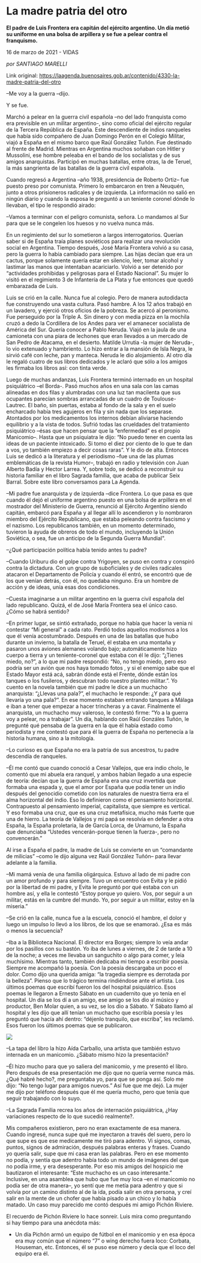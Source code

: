 # La madre patria del otro

**El padre de Luis Frontera era capitán del ejército argentino. Un día metió su uniforme en una bolsa de arpillera y se fue a pelear contra el franquismo.**

16 de marzo de 2021 - VIDAS

_por SANTIAGO MARELLI_

Link original: https://laagenda.buenosaires.gob.ar/contenido/4330-la-madre-patria-del-otro



–Me voy a la guerra –dijo.




Y se fue.




Marchó a pelear en la guerra civil española –no del lado franquista como era previsible en un militar argentino-, sino como oficial del ejército regular de la Tercera República de España. Este descendiente de indios ranqueles que había sido compañero de Juan Domingo Perón en el Colegio Militar, viajó a España en el mismo barco que Raúl González Tuñón. Fue destinado al frente de Madrid. Mientras en Argentina muchos soñaban con Hitler y Mussolini, ese hombre peleaba en el bando de los socialistas y de sus amigos anarquistas. Participó en muchas batallas, entre otras, la de Teruel, la más sangrienta de las batallas de la guerra civil española.




Cuando regresó a Argentina –año 1938, presidencia de Roberto Ortiz– fue puesto preso por comunista. Primero lo embarcaron en tren a Neuquén, junto a otros prisioneros radicales y de izquierda. La información no salió en ningún diario y cuando la esposa le preguntó a un teniente coronel dónde lo llevaban, el tipo le respondió airado:




–Vamos a terminar con el peligro comunista, señora. Lo mandamos al Sur para que se le congelen los huesos y no vuelva nunca más.




En un regimiento del sur lo sometieron a largos interrogatorios. Querían saber si de España traía planes soviéticos para realizar una revolución social en Argentina. Tiempo después, José María Frontera volvió a su casa, pero la guerra lo había cambiado para siempre. Las hijas decían que era un cactus, porque solamente quería estar en silencio, leer, tomar alcohol y lastimar las manos que intentaban acariciarlo. Volvió a ser detenido por “actividades prohibidas y peligrosas para el Estado Nacional”. Su mujer lo visitó en el regimiento 3 de Infantería de La Plata y fue entonces que quedó embarazada de Luis.




Luis se crió en la calle. Nunca fue al colegio. Pero de manera autodidacta fue construyendo una vasta cultura. Pasó hambre. A los 12 años trabajó en un lavadero, y ejerció otros oficios de la pobreza. Se acercó al peronismo. Fue perseguido por la Triple A. Sin dinero y con media pizza en la mochila cruzó a dedo la Cordillera de los Andes para ver el amanecer socialista de América del Sur. Quería conocer a Pablo Neruda. Viajó en la jaula de una camioneta con una piara de lechones que eran llevados a un mercado de San Pedro de Atacama, en el desierto. Matilde Urrutia -la mujer de Neruda-, lo vio extenuado y hambriento. Lo hizo entrar a la mansión de Isla Negra, le sirvió café con leche, pan y manteca. Neruda le dio alojamiento. Al otro día le regaló cuatro de sus libros dedicados y le aclaró que sólo a los amigos les firmaba los libros así: con tinta verde.




Luego de muchas andanzas, Luis Frontera terminó internado en un hospital psiquiátrico –el Borda-. Pasó muchos años en una sala con las camas alineadas en dos filas y alumbradas con una luz tan macilenta que sus ocupantes parecían sombras arrancadas de un cuadro de Toulouse-Lautrec. El baño, sin puertas, estaba al fondo de la sala y en el suelo encharcado había tres agujeros en fila y sin nada que los separase. Atontados por los medicamentos los internos debían aliviarse haciendo equilibrio y a la vista de todos. Sufrió todas las crueldades del tratamiento psiquiátrico –ésas que hacen pensar que la “enfermedad” es el propio Manicomio–. Hasta que un psiquiatra le dijo: “No puedo tener en cuenta las ideas de un paciente intoxicado. Si tomo el diez por ciento de lo que te dan a vos, yo también empiezo a decir cosas raras”. Y le dio de alta. Entonces Luis se dedicó a la literatura y el periodismo –fue una de las plumas emblemáticas de la revista Humor–, trabajó en radio y televisión con Juan Alberto Badía y Hector Larrea. Y, sobre todo, se dedicó a reconstruir su historia familiar en el libro Sagrada familia, que acaba de publicar Seix Barral. Sobre este libro conversamos para La Agenda.




–Mi padre fue anarquista y de izquierda –dice Frontera. Lo que pasa es que cuando él dejó el uniforme argentino puesto en una bolsa de arpillera en el mostrador del Ministerio de Guerra, renunció al Ejército Argentino siendo capitán, embarcó para España y al llegar allí lo ascendieron y lo nombraron miembro del Ejército Republicano, que estaba peleando contra fascismo y el nazismo. Los republicanos también, en un momento determinado, tuvieron la ayuda de obreros de todo el mundo, incluyendo la Unión Soviética, o sea, fue un anticipo de la Segunda Guerra Mundial".




–¿Qué participación política había tenido antes tu padre?




–Cuando Uriburu dio el golpe contra Yrigoyen, se puso en contra y conspiró contra la dictadura. Con un grupo de suboficiales y de civiles radicales atacaron el Departamento de Policía y cuando él entró, se encontró que de los que venían detrás, con él, no quedaba ninguno. Era un hombre de acción y de ideas, unía esas dos condiciones.




–Cuesta imaginarse a un militar argentino en la guerra civil española del lado republicano. Quizá, el de José María Frontera sea el único caso. ¿Cómo se habrá sentido?




–En primer lugar, se sintió extrañado, porque no había que hacer la venia ni contestar “Mi general” a cada rato. Perdió todos aquellos modismos a los que él venía acostumbrado. Después en una de las batallas que hubo durante un invierno, la batalla de Teruel, él estaba en una montaña y pasaron unos aviones alemanes volando bajo; automáticamente hizo cuerpo a tierra y un teniente-coronel que estaba con él le dijo: “¿Tienes miedo, no?”, a lo que mi padre respondió: “No, no tengo miedo, pero eso podría ser un avión que nos haya tomado fotos , y si el enemigo sabe que el Estado Mayor está acá, sabrán dónde está el Frente, dónde están los tanques o los fusileros, y descubran todo nuestro planteo militar.”. Yo cuento en la novela también que mi padre le dice a un muchacho anarquista: “¿Llevas una pala?”, el muchacho le responde: ¿Y para qué llevaría yo una pala?”. En ese momento estaban entrando tanques a Málaga e iban a tener que empezar a hacer trincheras y a cavar. Finalmente el anarquista, un muchacho muy valeroso, le contestó firme: “Yo a la guerra voy a pelear, no a trabajar”. Un día, hablando con Raúl Gonzáles Tuñón, le pregunté qué pensaba de la guerra en la que él había estado como periodista y me contestó que para él la guerra de España no pertenecía a la historia humana, sino a la mitología.




–Lo curioso es que España no era la patria de sus ancestros, tu padre descendía de ranqueles.




–Él me contó que cuando conoció a Cesar Vallejos, que era indio cholo, le comentó que mi abuela era ranquel, y ambos habían llegado a una especie de teoría: decían que la guerra de España era una cruz invertida que formaba una espada y, que el amor por España que podía tener un indio después del genocidio cometido con los naturales de nuestra tierra era el alma horizontal del indio. Eso lo definieron como el pensamiento horizontal. Contrapuesto al pensamiento imperial, capitalista, que siempre es vertical. Y eso formaba una cruz, que es una cruz metafísica, mucho más fuerte que una de hierro. La teoría de Vallejos y mi papá se resolvía en defender a otra España, la España proletaria, la de García Lorca, de Unamuno, la España que denunciaba “Ustedes vencerán-porque tienen la fuerza-, pero no convencerán.”




Al irse a España el padre, la madre de Luis se convierte en un “comandante de milicias” –como le dijo alguna vez Raúl González Tuñón– para llevar adelante a la familia.




–Mi mamá venía de una familia oligárquica. Estuvo al lado de mi padre con un amor profundo y para siempre. Tuvo un encuentro con Evita y le pidió por la libertad de mi padre, y Evita le preguntó por qué estaba con un hombre así, y ella le contestó “Estoy porque yo quiero. Vos, por seguir a un militar, estás en la cumbre del mundo. Yo, por seguir a un militar, estoy en la miseria.”




–Se crió en la calle, nunca fue a la escuela, conoció el hambre, el dolor y luego un impulso lo llevó a los libros, de los que se enamoraó. ¿Esa es más o menos la secuencia?




–Iba a la Biblioteca Nacional. El director era Borges; siempre lo veía andar por los pasillos con su bastón. Yo iba de lunes a viernes, de 2 de tarde a 10 de la noche; a veces me llevaba un sanguchito o algo para comer, y leía muchísimo. Mientras tanto, también dedicaba mi tiempo a escribir poesía. Siempre me acompañó la poesía. Con la poesía descargaba un poco el dolor. Como dijo una querida amiga: “la tragedia siempre es derrotada por la belleza”. Pienso que lo trágico termina rindiéndose ante el artista. Los últimos poemas que escribí fueron los del hospital psiquiátrico. Esos poemas le llegaron a Ernesto Sábato en un cuadernito que yo tenía en el hospital. Un día se los dí a un amigo, ese amigo se los dio al músico y productor, Ben Molar quien, a su vez, se los dio a Sábato. Y Sábato llamó al hospital y les dijo que allí tenían un muchacho que escribía poesía y les preguntó que hacía ahí dentro: “déjenlo tranquilo, que escriba”, les reclamó. Esos fueron los últimos poemas que se publicaron.




![](https://cdn.flowlikemusic.com/files/images/40773/27a4bc10-14c1-4d31-b277-e5d9b8b7f961.jpeg)




–La tapa del libro la hizo Aída Carballo, una artista que también estuvo internada en un manicomio. ¿Sábato mismo hizo la presentación?




–Él hizo mucho para que yo saliera del manicomio, y me presentó el libro. Pero después de esa presentación me dijo que no quería verme nunca más. ¿Qué habré hecho?, me preguntaba yo, para que se ponga así. Solo me dijo: “No tengo lugar para amigos nuevos.” Así fue que me dejó. La mujer me dijo por teléfono después que él me quería mucho, pero que tenía que seguir trabajando con lo suyo.




–La Sagrada Familia recrea los años de internación psiquiátrica, ¿Hay variaciones respecto de lo que sucedió realmente?.




Mis compañeros existieron, pero no eran exactamente de esa manera. Cuando ingresé, nunca supe qué me inyectaron a través del suero, pero lo que supe es que ese medicamente me tiró para adentro. Vi signos, comas, puntos, signos de admiración, después palabras enteras y frases. Cuando yo quería salir, supe que mi casa eran las palabras. Pero en ese momento no podía, y sentía que adentro había todo un mundo de imágenes del que no podía irme, y era desesperante. Por eso mis amigos del hospicio me bautizaron el interesante: “Este muchacho es un caso interesante.” Inclusive, en una asamblea que hubo que fue muy loca –en el manicomio no podía ser de otra manera–, yo sentí que me metía para adentro y que si volvía por un camino distinto al de la ida, podía salir en otra persona, y creí salir en la mente de un chofer que había pisado a un chico y lo había matado. Un caso muy parecido me contó después mi amigo Pichón Riviere.




El recuerdo de Pichón Riviere lo hace sonreír. Luis mira como preguntando si hay tiempo para una anécdota más:




- Un día Pichón armó un equipo de fútbol en el manicomio y en esa época era muy común que el número “7” o wing derecho fuera loco: Corbata, Houseman, etc. Entonces, él se puso ese número y decía que el loco del equipo era él.



